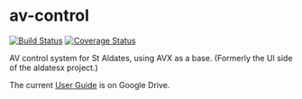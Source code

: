 av-control
==========
[![Build Status](https://travis-ci.org/staldates/av-control.svg?branch=master)](https://travis-ci.org/staldates/av-control)
[![Coverage Status](https://coveralls.io/repos/github/staldates/av-control/badge.svg?branch=master)](https://coveralls.io/github/staldates/av-control?branch=master)

AV control system for St Aldates, using AVX as a base. (Formerly the UI side of the aldatesx project.)

The current [User Guide](https://docs.google.com/document/d/14II_uumbKkVa0bjO0fSKiLb463m1KHWVPev45iI9F4Y) is on
Google Drive.
